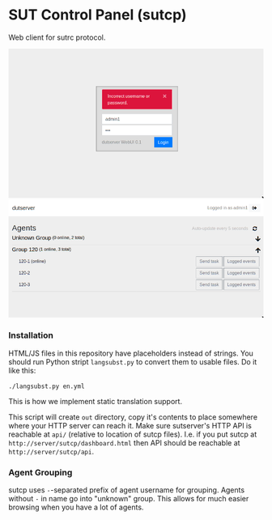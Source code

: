 # SUT Control Panel (sutcp)

Web client for sutrc protocol.

![Login Window Screenshot](_screenshots/login.png)
![Dashboard Screenshot](_screenshots/dashboard.png)

### Installation

HTML/JS files in this repository have placeholders instead of strings. 
You should run Python stript `langsubst.py` to convert them to usable files.
Do it like this:
```
./langsubst.py en.yml
```
This is how we implement static translation support.

This script will create `out` directory, copy it's contents to place 
somewhere where your HTTP server can reach it. 
Make sure sutserver's HTTP API is reachable at `api/` (relative to location of
sutcp files). I.e. if you put sutcp at `http://server/sutcp/dashboard.html`
then API should be reachable at `http://server/sutcp/api`.

### Agent Grouping

sutcp uses `-`-separated prefix of agent username for grouping. Agents without `-` in name go into
"unknown" group. This allows for much easier browsing when you have a lot of agents.
